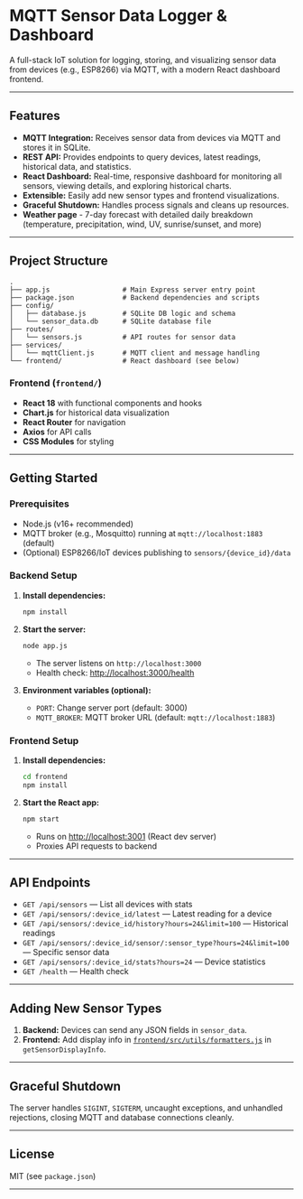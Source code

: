 # MQTT Sensor Data Logger & Dashboard

A full-stack IoT solution for logging, storing, and visualizing sensor data from devices (e.g., ESP8266) via MQTT, with a modern React dashboard frontend.

---

## Features

- **MQTT Integration:** Receives sensor data from devices via MQTT and stores it in SQLite.
- **REST API:** Provides endpoints to query devices, latest readings, historical data, and statistics.
- **React Dashboard:** Real-time, responsive dashboard for monitoring all sensors, viewing details, and exploring historical charts.
- **Extensible:** Easily add new sensor types and frontend visualizations.
- **Graceful Shutdown:** Handles process signals and cleans up resources.
- **Weather page** - 7-day forecast with detailed daily breakdown (temperature, precipitation, wind, UV, sunrise/sunset, and more)
---

## Project Structure

```
.
├── app.js                  # Main Express server entry point
├── package.json            # Backend dependencies and scripts
├── config/
│   ├── database.js         # SQLite DB logic and schema
│   └── sensor_data.db      # SQLite database file
├── routes/
│   └── sensors.js          # API routes for sensor data
├── services/
│   └── mqttClient.js       # MQTT client and message handling
└── frontend/               # React dashboard (see below)
```

### Frontend (`frontend/`)

- **React 18** with functional components and hooks
- **Chart.js** for historical data visualization
- **React Router** for navigation
- **Axios** for API calls
- **CSS Modules** for styling

---

## Getting Started

### Prerequisites

- Node.js (v16+ recommended)
- MQTT broker (e.g., Mosquitto) running at `mqtt://localhost:1883` (default)
- (Optional) ESP8266/IoT devices publishing to `sensors/{device_id}/data`

### Backend Setup

1. **Install dependencies:**
   ```bash
   npm install
   ```

2. **Start the server:**
   ```bash
   node app.js
   ```
   - The server listens on `http://localhost:3000`
   - Health check: [http://localhost:3000/health](http://localhost:3000/health)

3. **Environment variables (optional):**
   - `PORT`: Change server port (default: 3000)
   - `MQTT_BROKER`: MQTT broker URL (default: `mqtt://localhost:1883`)

### Frontend Setup

1. **Install dependencies:**
   ```bash
   cd frontend
   npm install
   ```

2. **Start the React app:**
   ```bash
   npm start
   ```
   - Runs on [http://localhost:3001](http://localhost:3001) (React dev server)
   - Proxies API requests to backend

---

## API Endpoints

- `GET /api/sensors` — List all devices with stats
- `GET /api/sensors/:device_id/latest` — Latest reading for a device
- `GET /api/sensors/:device_id/history?hours=24&limit=100` — Historical readings
- `GET /api/sensors/:device_id/sensor/:sensor_type?hours=24&limit=100` — Specific sensor data
- `GET /api/sensors/:device_id/stats?hours=24` — Device statistics
- `GET /health` — Health check

---

## Adding New Sensor Types

1. **Backend:** Devices can send any JSON fields in `sensor_data`.
2. **Frontend:** Add display info in [`frontend/src/utils/formatters.js`](frontend/src/utils/formatters.js) in `getSensorDisplayInfo`.

---

## Graceful Shutdown

The server handles `SIGINT`, `SIGTERM`, uncaught exceptions, and unhandled rejections, closing MQTT and database connections cleanly.

---

## License

MIT (see `package.json`)

---
